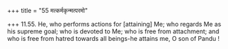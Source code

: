 +++
title = "55 मत्कर्मकृन्मत्परमो"

+++
11.55. He, who performs actions for \[attaining\] Me; who regards Me as
his supreme goal; who is devoted to Me; who is free from attachment; and
who is free from hatred towards all beings-he attains me, O son of Pandu
!
